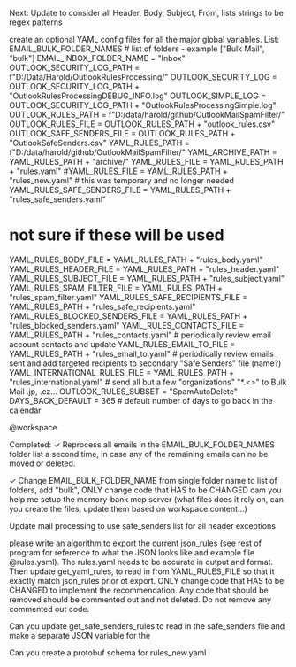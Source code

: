 Next:
Update to consider all Header, Body, Subject, From, lists strings to be regex patterns

create an optional YAML config files for all the major global variables.  List:
EMAIL_BULK_FOLDER_NAMES # list of folders - example ["Bulk Mail", "bulk"] 
EMAIL_INBOX_FOLDER_NAME = "Inbox"
OUTLOOK_SECURITY_LOG_PATH = f"D:/Data/Harold/OutlookRulesProcessing/"
OUTLOOK_SECURITY_LOG = OUTLOOK_SECURITY_LOG_PATH + "OutlookRulesProcessingDEBUG_INFO.log"
OUTLOOK_SIMPLE_LOG = OUTLOOK_SECURITY_LOG_PATH + "OutlookRulesProcessingSimple.log"
OUTLOOK_RULES_PATH = f"D:/data/harold/github/OutlookMailSpamFilter/"
OUTLOOK_RULES_FILE = OUTLOOK_RULES_PATH + "outlook_rules.csv"
OUTLOOK_SAFE_SENDERS_FILE = OUTLOOK_RULES_PATH + "OutlookSafeSenders.csv"
YAML_RULES_PATH = f"D:/data/harold/github/OutlookMailSpamFilter/"
YAML_ARCHIVE_PATH = YAML_RULES_PATH + "archive/"
YAML_RULES_FILE = YAML_RULES_PATH + "rules.yaml"
#YAML_RULES_FILE = YAML_RULES_PATH + "rules_new.yaml" # this was temporary and no longer needed
YAML_RULES_SAFE_SENDERS_FILE    = YAML_RULES_PATH + "rules_safe_senders.yaml"

# not sure if these will be used
YAML_RULES_BODY_FILE            = YAML_RULES_PATH + "rules_body.yaml"
YAML_RULES_HEADER_FILE          = YAML_RULES_PATH + "rules_header.yaml"
YAML_RULES_SUBJECT_FILE         = YAML_RULES_PATH + "rules_subject.yaml"
YAML_RULES_SPAM_FILTER_FILE     = YAML_RULES_PATH + "rules_spam_filter.yaml"
YAML_RULES_SAFE_RECIPIENTS_FILE = YAML_RULES_PATH + "rules_safe_recipients.yaml"
YAML_RULES_BLOCKED_SENDERS_FILE = YAML_RULES_PATH + "rules_blocked_senders.yaml"
YAML_RULES_CONTACTS_FILE        = YAML_RULES_PATH + "rules_contacts.yaml"           # periodically review email account contacts and update
YAML_RULES_EMAIL_TO_FILE        = YAML_RULES_PATH + "rules_email_to.yaml"           # periodically review emails sent and add targeted recipients to secondary "Safe Senders" file (name?)
YAML_INTERNATIONAL_RULES_FILE   = YAML_RULES_PATH + "rules_international.yaml"      # send all but a few "organizations" "*.<>" to Bulk Mail .jp, .cz...
OUTLOOK_RULES_SUBSET            = "SpamAutoDelete"
DAYS_BACK_DEFAULT = 365 # default number of days to go back in the calendar



@workspace 



Completed:
✓ Reprocess all emails in the EMAIL_BULK_FOLDER_NAMES folder list a second time, in case any of the remaining emails can no be moved or deleted.

✓ Change EMAIL_BULK_FOLDER_NAME from single folder name to list of folders, add "bulk", ONLY change code that HAS to be CHANGED
cam you help me setup the memory-bank mcp server (what files does it rely on, can you create the files, update them based on workspace content...)

Update mail processing to use safe_senders list for all header exceptions

please write an algorithm to export the current json_rules (see rest of program for reference
to what the JSON looks like and example file @rules.yaml).
The rules.yaml needs to be accurate in output and format.
Then update get_yaml_rules, to read in from YAML_RULES_FILE so that it exactly match json_rules prior ot export.
ONLY change code that HAS to be CHANGED to implement the recommendation.
Any code that should be removed should be commented out and not deleted.
Do not remove any commented out code.

Can you update get_safe_senders_rules to read in the safe_senders file and make a separate JSON variable for the

Can you create a protobuf schema for rules_new.yaml
